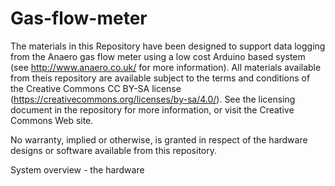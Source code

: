 # Gas-flow-meter

The materials in this Repository have been designed to support data logging from the Anaero gas flow meter using a low cost Arduino based system (see http://www.anaero.co.uk/ for more information). All materials available from theis repository are available subject to the terms and conditions of the Creative Commons CC BY-SA license (https://creativecommons.org/licenses/by-sa/4.0/). See the licensing document in the repository for more information, or visit the Creative Commons Web site.

No warranty, implied or otherwise, is granted in respect of the hardware designs or software available from this repository.

System overview - the hardware





